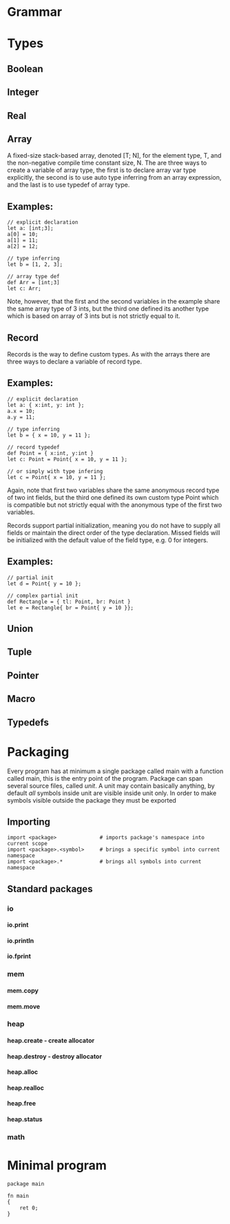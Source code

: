 # Grammar
# Types
## Boolean
## Integer
## Real
## Array
A fixed-size stack-based array, denoted [T; N], for the element type, T, and the non-negative compile time constant size, N. The are three ways to create a variable of array type, the first is to declare array var type explicitly, the second is to use auto type inferring from an array expression, and the last is to use typedef of array type.

Examples:
---
```
// explicit declaration
let a: [int;3];
a[0] = 10;
a[1] = 11;
a[2] = 12;

// type inferring
let b = [1, 2, 3];

// array type def
def Arr = [int;3]
let c: Arr;
```
Note, however, that the first and the second variables in the example share the same array type of 3 ints, but the third one defined its another type which is based on array of 3 ints but is not strictly equal to it.
## Record
Records is the way to define custom types. As with the arrays there are three ways to declare a variable of record type.

Examples:
---
```
// explicit declaration
let a: { x:int, y: int };
a.x = 10;
a.y = 11;

// type inferring
let b = { x = 10, y = 11 };

// record typedef
def Point = { x:int, y:int }
let c: Point = Point{ x = 10, y = 11 };

// or simply with type infering
let c = Point{ x = 10, y = 11 };
```
Again, note that first two variables share the same anonymous record type of two int fields, but the third one defined its own custom type Point which is compatible but not strictly equal with the anonymous type of the first two variables.

Records support partial initialization, meaning you do not have to supply all fields or maintain the direct order of the type declaration. Missed fields will be initialized with the default value of the field type, e.g. 0 for integers.

Examples:
---
```
// partial init
let d = Point{ y = 10 };

// complex partial init
def Rectangle = { tl: Point, br: Point }
let e = Rectangle{ br = Point{ y = 10 }};
```
## Union
## Tuple
## Pointer
## Macro
## Typedefs

# Packaging
Every program has at minimum a single package called main with a function called main, this is the
entry point of the program. Package can span several source files, called _unit_. A unit may
contain basically anything, by default _all_ symbols inside unit are visible inside unit only. In
order to make symbols visible outside the package they must be exported

## Importing
```
import <package>              # imports package's namespace into current scope
import <package>.<symbol>     # brings a specific symbol into current namespace
import <package>.*            # brings all symbols into current namespace
```

## Standard packages

### io
#### io.print
#### io.println
#### io.fprint

### mem
#### mem.copy
#### mem.move

### heap
#### heap.create - create allocator
#### heap.destroy - destroy allocator
#### heap.alloc
#### heap.realloc
#### heap.free
#### heap.status

### math

# Minimal program
```
package main

fn main
{
    ret 0;
}
```
